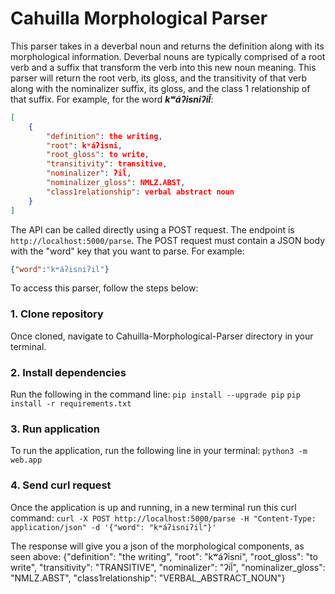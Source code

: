 # Cahuilla Morphological Parser

This parser takes in a deverbal noun and returns the definition along with its morphological information. Deverbal nouns are typically comprised of a root verb and a suffix that transform the verb into this new noun meaning. This parser will return the root verb, its gloss, and the transitivity of that verb along with the nominalizer suffix, its gloss, and the class 1 relationship of that suffix. For example, for the word ***kʷáʔisniʔil̃***:

```json
[
    {
        "definition": the writing,
        "root": kʷáʔisni,
        "root_gloss": to write,
        "transitivity": transitive,
        "nominalizer": ʔil̃,
        "nominalizer_gloss": NMLZ.ABST,
        "class1relationship": verbal abstract noun
    }
]
```
The API can be called directly using a POST request. The endpoint is ```http://localhost:5000/parse```. The POST request must contain a JSON body with the "word" key that you want to parse. For example:

```json
{"word":"kʷáʔisniʔil̃"}
```


To access this parser, follow the steps below:

### 1. Clone repository
Once cloned, navigate to Cahuilla-Morphological-Parser directory in your terminal.

### 2. Install dependencies
Run the following in the command line:
```pip install --upgrade pip```
```pip install -r requirements.txt```

### 3. Run application
To run the application, run the following line in your terminal: ```python3 -m web.app```

### 4. Send curl request
Once the application is up and running, in a new terminal run this curl command:
```curl -X POST http://localhost:5000/parse -H "Content-Type: application/json" -d '{"word": "kʷáʔisniʔil̃"}'```

The response will give you a json of the morphological components, as seen above:
{"definition": "the writing", "root": "kʷáʔisni", "root_gloss": "to write", "transitivity": "TRANSITIVE", "nominalizer": "ʔil̃", "nominalizer_gloss": "NMLZ.ABST", "class1relationship": "VERBAL_ABSTRACT_NOUN"}